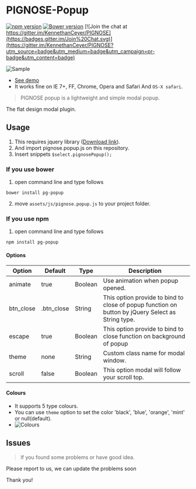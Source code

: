PIGNOSE-Popup
==
[![npm version](https://badge.fury.io/js/pg-popup.svg)](https://badge.fury.io/js/pg-popup) [![Bower version](https://badge.fury.io/bo/pg-popup.svg)](https://badge.fury.io/bo/pg-popup) [![Join the chat at https://gitter.im/KennethanCeyer/PIGNOSE](https://badges.gitter.im/Join%20Chat.svg)](https://gitter.im/KennethanCeyer/PIGNOSE?utm_source=badge&utm_medium=badge&utm_campaign=pr-badge&utm_content=badge)

![Sample](http://www.nhpcw.com/upload/2015-10-14%2B%25EC%2598%25A4%25EC%25A0%2584%2B5-14-35_101415051450.jpg)

* [See demo](http://www.pigno.se/barn/PIGNOSE-Popup/)
* It works fine on IE 7+, FF, Chrome, Opera and Safari And `OS-X safari`.

> PIGNOSE popup is a lightweight and simple modal popup.

The flat design modal plugin.

## Usage
1. This requires jquery library ([Download link](http://www.jquery.com/download/)).
2. And import pignose.popup.js on this repository.
3. Insert snippets ```$select.pignosePopup();```

### If you use bower

1. open command line and type follows

 ```shell
bower install pg-popup
 ```
 
2. move `assets/js/pignose.popup.js` to your project folder.

### If you use npm

1. open command line and type follows

 ```shell
npm install pg-popup
 ```

#### Options

| Option    | Default     | Type         | Description                                                                |
|-----------|-------------|--------------|----------------------------------------------------------------------------|
| animate   | true        | Boolean      | Use animation when popup opened.                                           |
| btn_close | .btn_close  | String       | This option provide to bind to close of popup function on button by jQuery Select as String type. |
| escape    | true        | Boolean      | This option provide to bind to close function on background of popup       |
| theme     | none        | String       | Custom class name for modal window.                                        |
| scroll    | false       | Boolean      | This option modal will follow your scroll top.                             |


#### Colours

- It supports 5 type colours.
- You can use `theme` option to set the color 'black', 'blue', 'orange', 'mint' or null(default).
- ![Colours](http://www.nhpcw.com/upload/colours_101515024121.png)

## Issues

> If you found some problems or have good idea.

Please report to us, we can update the problems soon

Thank you!
